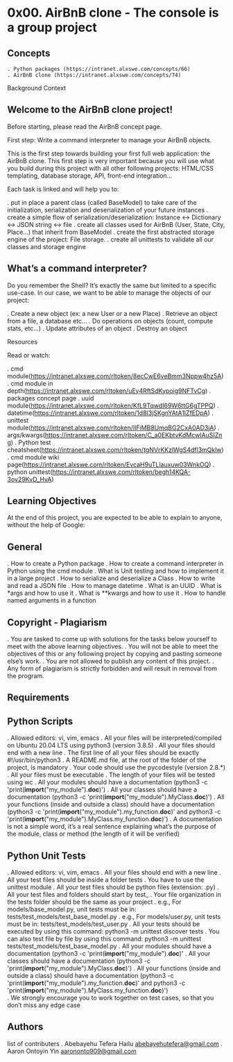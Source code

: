 # 0x00. AirBnB clone - The console is a group project 

## Concepts
	. Python packages (https://intranet.alxswe.com/concepts/66)
	. AirBnB clone (https://intranet.alxswe.com/concepts/74)
Background Context

## Welcome to the AirBnB clone project!

  Before starting, please read the AirBnB concept page.

First step: Write a command interpreter to manage your AirBnB objects.

  This is the first step towards building your first full web application: the AirBnB clone. This first step is very important because you will use what you build during this project with all other following projects: HTML/CSS templating, database storage, API, front-end integration…

Each task is linked and will help you to:

  . put in place a parent class (called BaseModel) to take care of the initialization, serialization and deserialization of your future instances
  . create a simple flow of serialization/deserialization: Instance <-> Dictionary <-> JSON string <-> file
  . create all classes used for AirBnB (User, State, City, Place…) that inherit from BaseModel
  . create the first abstracted storage engine of the project: File storage.
  . create all unittests to validate all our classes and storage engine

## What’s a command interpreter?

Do you remember the Shell? It’s exactly the same but limited to a specific use-case. In our case, we want to be able to manage the objects of our project:

  . Create a new object (ex: a new User or a new Place)
  . Retrieve an object from a file, a database etc…
  . Do operations on objects (count, compute stats, etc…)
  . Update attributes of an object
  . Destroy an object

Resources

Read or watch:

  . cmd module(https://intranet.alxswe.com/rltoken/8ecCwE6veBmm3Nppw4hz5A)
  . cmd module in depth(https://intranet.alxswe.com/rltoken/uEy4RftSdKypoig9NFTvCg)
  . packages concept page
  . uuid module(https://intranet.alxswe.com/rltoken/KfL9TqwdI69W6ttG6gTPPQ)
  . datetime(https://intranet.alxswe.com/rltoken/1d8I3jSKgnYAtA1IZfEDpA)
  . unittest module(https://intranet.alxswe.com/rltoken/IlFiMB8UmqBG2CxA0AD3jA)
  . args/kwargs(https://intranet.alxswe.com/rltoken/C_a0EKbtvKdMcwIAuSIZng)
  . Python test cheatsheet(https://intranet.alxswe.com/rltoken/tgNVrKKzlWgS4dfl3mQklw)
  . cmd module wiki page(https://intranet.alxswe.com/rltoken/EvcaH9uTLlauxuw03WnkOQ)
  . python unittest(https://intranet.alxswe.com/rltoken/begh14KQA-3ov29KvD_HvA)

## Learning Objectives

At the end of this project, you are expected to be able to explain to anyone, without the help of Google:

## General
  . How to create a Python package
  . How to create a command interpreter in Python using the cmd module
  . What is Unit testing and how to implement it in a large project
  . How to serialize and deserialize a Class
  . How to write and read a JSON file
  . How to manage datetime
  . What is an UUID
  . What is *args and how to use it
  . What is **kwargs and how to use it
  . How to handle named arguments in a function

## Copyright - Plagiarism
  . You are tasked to come up with solutions for the tasks below yourself to meet with the above learning objectives.
  . You will not be able to meet the objectives of this or any following project by copying and pasting someone else’s work.
  . You are not allowed to publish any content of this project.
  . Any form of plagiarism is strictly forbidden and will result in removal from the program.

## Requirements

## Python Scripts
  . Allowed editors: vi, vim, emacs
  . All your files will be interpreted/compiled on Ubuntu 20.04 LTS using python3 (version 3.8.5)
  . All your files should end with a new line
  . The first line of all your files should be exactly #!/usr/bin/python3
  . A README.md file, at the root of the folder of the project, is mandatory
  . Your code should use the pycodestyle (version 2.8.*)
  . All your files must be executable
  . The length of your files will be tested using wc
  . All your modules should have a documentation (python3 -c 'print(__import__("my_module").__doc__)')
  . All your classes should have a documentation (python3 -c 'print(__import__("my_module").MyClass.__doc__)')
  . All your functions (inside and outside a class) should have a documentation (python3 -c 'print(__import__("my_module").my_function.__doc__)' and python3 -c 'print(__import__("my_module").MyClass.my_function.__doc__)')
  . A documentation is not a simple word, it’s a real sentence explaining what’s the purpose of the module, class or method (the length of it will be verified)

## Python Unit Tests
  . Allowed editors: vi, vim, emacs
  . All your files should end with a new line
  . All your test files should be inside a folder tests
  . You have to use the unittest module
  . All your test files should be python files (extension: .py)
  . All your test files and folders should start by test_
  . Your file organization in the tests folder should be the same as your project
  . e.g., For models/base_model.py, unit tests must be in: tests/test_models/test_base_model.py
  . e.g., For models/user.py, unit tests must be in: tests/test_models/test_user.py
  . All your tests should be executed by using this command: python3 -m unittest discover tests
  . You can also test file by file by using this command: python3 -m unittest tests/test_models/test_base_model.py
  . All your modules should have a documentation (python3 -c 'print(__import__("my_module").__doc__)'
  . All your classes should have a documentation (python3 -c 'print(__import__("my_module").MyClass.__doc__)')
  . All your functions (inside and outside a class) should have a documentation (python3 -c 'print(__import__("my_module").my_function.__doc__)' and python3 -c 'print(__import__("my_module").MyClass.my_function.__doc__)')  
  . We strongly encourage you to work together on test cases, so that you don’t miss any edge case

## Authors 
list of contributers 
	. Abebayehu Tefera Hailu <abebayehutefera@gmail.com>
	. Aaron Ontoyin Yin <aarononto909@gmail.com>
